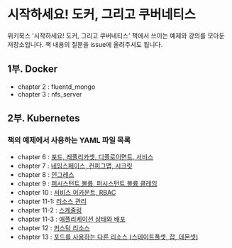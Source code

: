 # 시작하세요! 도커, 그리고 쿠버네티스

위키북스 '시작하세요! 도커, 그리고 쿠버네티스' 책에서 쓰이는 예제와 강의를 모아둔 저장소입니다. 책 내용의 질문을 issue에 올려주셔도 됩니다.

## 1부. Docker

- chapter 2 : fluentd_mongo
- chapter 3 : nfs_server

## 2부. Kubernetes

### 책의 예제에서 사용하는 YAML 파일 목록

- chapter 6 : [포드, 레플리카셋, 디플로이면트, 서비스](./chapter6)
- chapter 7 : [네임스페이스, 컨피그맵, 시크릿](./chapter7)
- chapter 8 : [인그레스](./chapter8)
- chapter 9 : [퍼시스턴트 볼륨, 퍼시스턴트 볼륨 클레임](./chapter9)
- chapter 10 : [서비스 어카운트, RBAC](./chapter10)
- chapter 11-1: [리소스 관리](./chapter11-1)
- chapter 11-2 : [스케줄링](./chapter11-2)
- chapter 11-3 : [애플리케이션 상태와 배포](./chapter11-3)
- chapter 12 : [커스텀 리소스](./chapter12)
- chapter 13 : [포드를 사용하는 다른 리소스 (스테이트풀셋, 잡, 데몬셋)](./chapter13)
